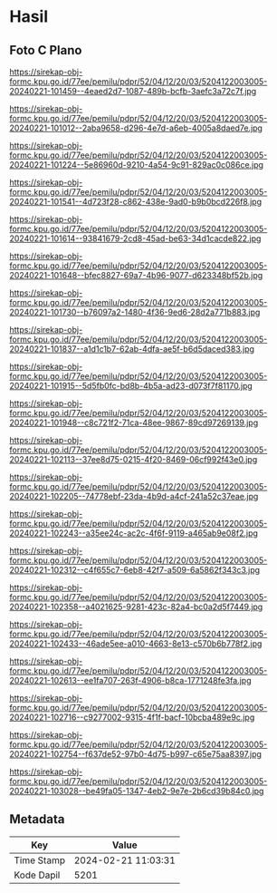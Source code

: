 # Hasil

## Foto C Plano

https://sirekap-obj-formc.kpu.go.id/77ee/pemilu/pdpr/52/04/12/20/03/5204122003005-20240221-101459--4eaed2d7-1087-489b-bcfb-3aefc3a72c7f.jpg

https://sirekap-obj-formc.kpu.go.id/77ee/pemilu/pdpr/52/04/12/20/03/5204122003005-20240221-101012--2aba9658-d296-4e7d-a6eb-4005a8daed7e.jpg

https://sirekap-obj-formc.kpu.go.id/77ee/pemilu/pdpr/52/04/12/20/03/5204122003005-20240221-101224--5e86960d-9210-4a54-9c91-829ac0c086ce.jpg

https://sirekap-obj-formc.kpu.go.id/77ee/pemilu/pdpr/52/04/12/20/03/5204122003005-20240221-101541--4d723f28-c862-438e-9ad0-b9b0bcd226f8.jpg

https://sirekap-obj-formc.kpu.go.id/77ee/pemilu/pdpr/52/04/12/20/03/5204122003005-20240221-101614--93841679-2cd8-45ad-be63-34d1cacde822.jpg

https://sirekap-obj-formc.kpu.go.id/77ee/pemilu/pdpr/52/04/12/20/03/5204122003005-20240221-101648--bfec8827-69a7-4b96-9077-d623348bf52b.jpg

https://sirekap-obj-formc.kpu.go.id/77ee/pemilu/pdpr/52/04/12/20/03/5204122003005-20240221-101730--b76097a2-1480-4f36-9ed6-28d2a771b883.jpg

https://sirekap-obj-formc.kpu.go.id/77ee/pemilu/pdpr/52/04/12/20/03/5204122003005-20240221-101837--a1d1c1b7-62ab-4dfa-ae5f-b6d5daced383.jpg

https://sirekap-obj-formc.kpu.go.id/77ee/pemilu/pdpr/52/04/12/20/03/5204122003005-20240221-101915--5d5fb0fc-bd8b-4b5a-ad23-d073f7f81170.jpg

https://sirekap-obj-formc.kpu.go.id/77ee/pemilu/pdpr/52/04/12/20/03/5204122003005-20240221-101948--c8c721f2-71ca-48ee-9867-89cd97269139.jpg

https://sirekap-obj-formc.kpu.go.id/77ee/pemilu/pdpr/52/04/12/20/03/5204122003005-20240221-102113--37ee8d75-0215-4f20-8469-06cf992f43e0.jpg

https://sirekap-obj-formc.kpu.go.id/77ee/pemilu/pdpr/52/04/12/20/03/5204122003005-20240221-102205--74778ebf-23da-4b9d-a4cf-241a52c37eae.jpg

https://sirekap-obj-formc.kpu.go.id/77ee/pemilu/pdpr/52/04/12/20/03/5204122003005-20240221-102243--a35ee24c-ac2c-4f6f-9119-a465ab9e08f2.jpg

https://sirekap-obj-formc.kpu.go.id/77ee/pemilu/pdpr/52/04/12/20/03/5204122003005-20240221-102312--c4f655c7-6eb8-42f7-a509-6a5862f343c3.jpg

https://sirekap-obj-formc.kpu.go.id/77ee/pemilu/pdpr/52/04/12/20/03/5204122003005-20240221-102358--a4021625-9281-423c-82a4-bc0a2d5f7449.jpg

https://sirekap-obj-formc.kpu.go.id/77ee/pemilu/pdpr/52/04/12/20/03/5204122003005-20240221-102433--46ade5ee-a010-4663-8e13-c570b6b778f2.jpg

https://sirekap-obj-formc.kpu.go.id/77ee/pemilu/pdpr/52/04/12/20/03/5204122003005-20240221-102613--ee1fa707-263f-4906-b8ca-1771248fe3fa.jpg

https://sirekap-obj-formc.kpu.go.id/77ee/pemilu/pdpr/52/04/12/20/03/5204122003005-20240221-102716--c9277002-9315-4f1f-bacf-10bcba489e9c.jpg

https://sirekap-obj-formc.kpu.go.id/77ee/pemilu/pdpr/52/04/12/20/03/5204122003005-20240221-102754--f637de52-97b0-4d75-b997-c65e75aa8397.jpg

https://sirekap-obj-formc.kpu.go.id/77ee/pemilu/pdpr/52/04/12/20/03/5204122003005-20240221-103028--be49fa05-1347-4eb2-9e7e-2b6cd39b84c0.jpg


## Metadata

| Key        | Value               |
| ---------- | ------------------- |
| Time Stamp | 2024-02-21 11:03:31 |
| Kode Dapil | 5201                |



